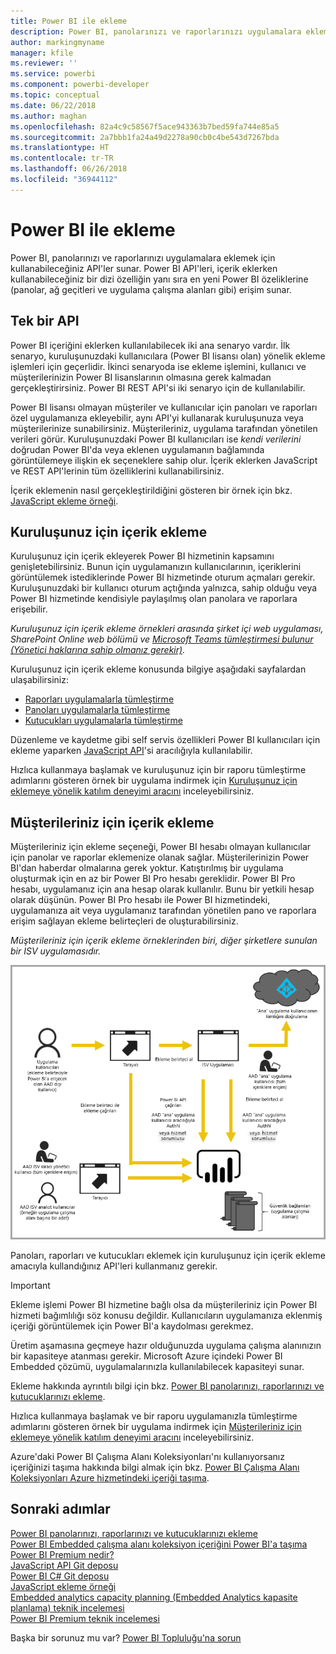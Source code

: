 ```yaml
---
title: Power BI ile ekleme
description: Power BI, panolarınızı ve raporlarınızı uygulamalara eklemek için kullanabileceğiniz API'ler sunar.
author: markingmyname
manager: kfile
ms.reviewer: ''
ms.service: powerbi
ms.component: powerbi-developer
ms.topic: conceptual
ms.date: 06/22/2018
ms.author: maghan
ms.openlocfilehash: 82a4c9c58567f5ace943363b7bed59fa744e85a5
ms.sourcegitcommit: 2a7bbb1fa24a49d2278a90cb0c4be543d7267bda
ms.translationtype: HT
ms.contentlocale: tr-TR
ms.lasthandoff: 06/26/2018
ms.locfileid: "36944112"
---
```

# <a name="embedding-with-power-bi"></a>Power BI ile ekleme
Power BI, panolarınızı ve raporlarınızı uygulamalara eklemek için kullanabileceğiniz API'ler sunar. Power BI API'leri, içerik eklerken kullanabileceğiniz bir dizi özelliğin yanı sıra en yeni Power BI özeliklerine (panolar, ağ geçitleri ve uygulama çalışma alanları gibi) erişim sunar.

## <a name="a-single-api"></a>Tek bir API
Power BI içeriğini eklerken kullanılabilecek iki ana senaryo vardır.  İlk senaryo, kuruluşunuzdaki kullanıcılara (Power BI lisansı olan) yönelik ekleme işlemleri için geçerlidir. İkinci senaryoda ise ekleme işlemini, kullanıcı ve müşterilerinizin Power BI lisanslarının olmasına gerek kalmadan gerçekleştirirsiniz. Power BI REST API'si iki senaryo için de kullanılabilir. 

Power BI lisansı olmayan müşteriler ve kullanıcılar için panoları ve raporları özel uygulamanıza ekleyebilir, aynı API'yi kullanarak kuruluşunuza veya müşterilerinize sunabilirsiniz. Müşterileriniz, uygulama tarafından yönetilen verileri görür. Kuruluşunuzdaki Power BI kullanıcıları ise *kendi verilerini* doğrudan Power BI'da veya eklenen uygulamanın bağlamında görüntülemeye ilişkin ek seçeneklere sahip olur. İçerik eklerken JavaScript ve REST API'lerinin tüm özelliklerini kullanabilirsiniz.

İçerik eklemenin nasıl gerçekleştirildiğini gösteren bir örnek için bkz. [JavaScript ekleme örneği](https://microsoft.github.io/PowerBI-JavaScript/demo/).

## <a name="embedding-for-your-organization"></a>Kuruluşunuz için içerik ekleme
Kuruluşunuz için içerik ekleyerek Power BI hizmetinin kapsamını genişletebilirsiniz. Bunun için uygulamanızın kullanıcılarının, içeriklerini görüntülemek istediklerinde Power BI hizmetinde oturum açmaları gerekir. Kuruluşunuzdaki bir kullanıcı oturum açtığında yalnızca, sahip olduğu veya Power BI hizmetinde kendisiyle paylaşılmış olan panolara ve raporlara erişebilir. 

*Kuruluşunuz için içerik ekleme örnekleri arasında şirket içi web uygulaması, SharePoint Online web bölümü ve [Microsoft Teams tümleştirmesi bulunur (Yönetici haklarına sahip olmanız gerekir)](https://powerbi.microsoft.com/en-us/blog/power-bi-teams-up-with-microsoft-teams/).*

Kuruluşunuz için içerik ekleme konusunda bilgiye aşağıdaki sayfalardan ulaşabilirsiniz:

* [Raporları uygulamalarla tümleştirme](integrate-report.md)
* [Panoları uygulamalarla tümleştirme](integrate-dashboard.md)
* [Kutucukları uygulamalarla tümleştirme](integrate-tile.md)

Düzenleme ve kaydetme gibi self servis özellikleri Power BI kullanıcıları için ekleme yaparken [JavaScript API](https://github.com/Microsoft/PowerBI-JavaScript)'si aracılığıyla kullanılabilir.

Hızlıca kullanmaya başlamak ve kuruluşunuz için bir raporu tümleştirme adımlarını gösteren örnek bir uygulama indirmek için [Kuruluşunuz için eklemeye yönelik katılım deneyimi aracını](https://aka.ms/embedsetup/UserOwnsData) inceleyebilirsiniz.

## <a name="embedding-for-your-customers"></a>Müşterileriniz için içerik ekleme
Müşterileriniz için ekleme seçeneği, Power BI hesabı olmayan kullanıcılar için panolar ve raporlar eklemenize olanak sağlar. Müşterilerinizin Power BI'dan haberdar olmalarına gerek yoktur. Katıştırılmış bir uygulama oluşturmak için en az bir Power BI Pro hesabı gereklidir. Power BI Pro hesabı, uygulamanız için ana hesap olarak kullanılır. Bunu bir yetkili hesap olarak düşünün. Power BI Pro hesabı ile Power BI hizmetindeki, uygulamanıza ait veya uygulamanız tarafından yönetilen pano ve raporlara erişim sağlayan ekleme belirteçleri de oluşturabilirsiniz. 

*Müşterileriniz için içerik ekleme örneklerinden biri, diğer şirketlere sunulan bir ISV uygulamasıdır.*

![Müşterileriniz için içerik ekleme akışı](media/embedding/powerbi-embed-flow.png)

Panoları, raporları ve kutucukları eklemek için kuruluşunuz için içerik ekleme amacıyla kullandığınız API'leri kullanmanız gerekir.

> [!IMPORTANT]
> Ekleme işlemi Power BI hizmetine bağlı olsa da müşterileriniz için Power BI hizmeti bağımlılığı söz konusu değildir. Kullanıcıların uygulamanıza eklenmiş içeriği görüntülemek için Power BI'a kaydolması gerekmez.
> 

Üretim aşamasına geçmeye hazır olduğunuzda uygulama çalışma alanınızın bir kapasiteye atanması gerekir. Microsoft Azure içindeki Power BI Embedded çözümü, uygulamalarınızla kullanılabilecek kapasiteyi sunar.

Ekleme hakkında ayrıntılı bilgi için bkz. [Power BI panolarınızı, raporlarınızı ve kutucuklarınızı ekleme](embedding-content.md).

Hızlıca kullanmaya başlamak ve bir raporu uygulamanızla tümleştirme adımlarını gösteren örnek bir uygulama indirmek için [Müşterileriniz için eklemeye yönelik katılım deneyimi aracını](https://aka.ms/embedsetup/AppOwnsData) inceleyebilirsiniz.

Azure'daki Power BI Çalışma Alanı Koleksiyonları'nı kullanıyorsanız içeriğinizi taşıma hakkında bilgi almak için bkz. [Power BI Çalışma Alanı Koleksiyonları Azure hizmetindeki içeriği taşıma](migrate-from-powerbi-embedded.md).

## <a name="next-steps"></a>Sonraki adımlar
[Power BI panolarınızı, raporlarınızı ve kutucuklarınızı ekleme](embedding-content.md)  
[Power BI Embedded çalışma alanı koleksiyon içeriğini Power BI'a taşıma](migrate-from-powerbi-embedded.md)  
[Power BI Premium nedir?](../service-premium.md)  
[JavaScript API Git deposu](https://github.com/Microsoft/PowerBI-JavaScript)  
[Power BI C# Git deposu](https://github.com/Microsoft/PowerBI-CSharp)  
[JavaScript ekleme örneği](https://microsoft.github.io/PowerBI-JavaScript/demo/)  
[Embedded analytics capacity planning (Embedded Analytics kapasite planlama) teknik incelemesi](https://aka.ms/pbiewhitepaper)  
[Power BI Premium teknik incelemesi](https://aka.ms/pbipremiumwhitepaper)  

Başka bir sorunuz mu var? [Power BI Topluluğu'na sorun](http://community.powerbi.com/)

